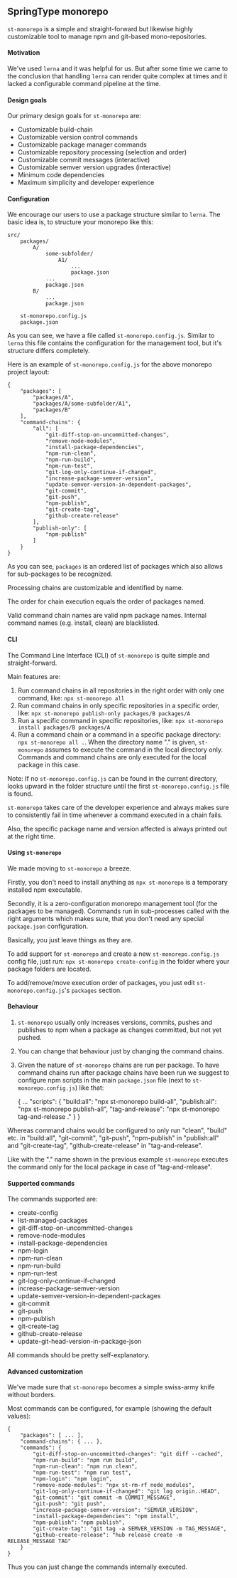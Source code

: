 ## SpringType monorepo

`st-monorepo` is a simple and straight-forward but likewise highly customizable 
tool to manage npm and git-based mono-repositories. 

#### Motivation

We've used `lerna` and it was helpful for us. But after some time we came to the 
conclusion that handling `lerna` can render quite complex at times and it lacked 
a configurable command pipeline at the time.

#### Design goals

Our primary design goals for `st-monorepo` are:
- Customizable build-chain 
- Customizable version control commands
- Customizable package manager commands
- Customizable repository processing (selection and order)
- Customizable commit messages (interactive)
- Customizable semver version upgrades (interactive)
- Minimum code dependencies
- Maximum simplicity and developer experience

#### Configuration

We encourage our users to use a package structure similar to `lerna`.
The basic idea is, to structure your monorepo like this:

    src/
        packages/
            A/
                some-subfolder/
                    A1/
                        ...
                        package.json
                ...
                package.json
            B/
                ...
                package.json

        st-monorepo.config.js
        package.json
        
As you can see, we have a file called `st-monorepo.config.js`.
Similar to `lerna` this file contains the configuration for the
management tool, but it's structure differs completely.

Here is an example of `st-monorepo.config.js` for the above monorepo 
project layout:

    {
        "packages": [
            "packages/A",
            "packages/A/some-subfolder/A1",
            "packages/B"
        ],
        "command-chains": {
            "all": [
                "git-diff-stop-on-uncommitted-changes",
                "remove-node-modules", 
                "install-package-dependencies", 
                "npm-run-clean", 
                "npm-run-build", 
                "npm-run-test", 
                "git-log-only-continue-if-changed",
                "increase-package-semver-version",
                "update-semver-version-in-dependent-packages",
                "git-commit",
                "git-push",
                "npm-publish",
                "git-create-tag",
                "github-create-release"
            ],
            "publish-only": [
                "npm-publish"
            ]
        }
    }

As you can see, `packages` is an ordered list of packages which
also allows for sub-packages to be recognized. 

Processing chains are customizable and identified by name.

The order for chain execution equals the order of packages named.

Valid command chain names are valid npm package names.
Internal command names (e.g. install, clean) are blacklisted.

#### CLI

The Command Line Interface (CLI) of `st-monorepo` is quite simple and straight-forward. 

Main features are:
1. Run command chains in all repositories in the right order with only one command, like:
   `npx st-monorepo all`
2. Run command chains in only specific repositories in a specific order, like: `npx st-monorepo publish-only packages/B packages/A`
3. Run a specific command in specific repositories, like: `npx st-monorepo install packages/B packages/A`
4. Run a command chain or a command in a specific package directory: `npx st-monorepo all .`.
   When the directory name "." is given, `st-monorepo` assumes to execute the command in the 
   local directory only. Commands and command chains are only executed for the local package in this case.
   
Note: If no `st-monorepo.config.js` can be found in the current directory, looks upward in the folder 
structure until the first `st-monorepo.config.js` file is found.

`st-monorepo` takes care of the developer experience and always makes sure to consistently
fail in time whenever a command executed in a chain fails. 

Also, the specific package name and version affected is always printed out at the right time.

#### Using `st-monorepo`

We made moving to `st-monorepo` a breeze. 

Firstly, you don't need to install anything as 
`npx st-monorepo` is a temporary installed npm executable.

Secondly, it is a zero-configuration monorepo management tool (for the
packages to be managed). Commands run in sub-processes called with the 
right arguments which makes sure, that you don't need any special 
`package.json` configuration.

Basically, you just leave things as they are.

To add support for `st-monorepo` and create a new `st-monorepo.config.js` config file, just run: `npx st-monorepo create-config` 
in the folder where your package folders are located.

To add/remove/move execution order of packages, you just edit `st-monorepo.config.js`'s `packages` section.

#### Behaviour

1. `st-monorepo` usually only increases versions, commits, pushes and publishes to npm
when a package as changes committed, but not yet pushed.

2. You can change that behaviour just by changing the command chains.

3. Given the nature of `st-monorepo` chains are run per package. 
To have command chains run after package chains have been run we suggest 
to configure npm scripts in the main `package.json` file (next to `st-monorepo.config.js`) like that:



    {
        ...
        "scripts": {
            "build:all": "npx st-monorepo build-all",
            "publish:all": "npx st-monorepo publish-all",
            "tag-and-release": "npx st-monorepo tag-and-release ."
        }
    }
    
Whereas command chains would be configured to only run "clean", "build" etc. in "build:all",
"git-commit", "git-push", "npm-publish" in "publish:all" and "git-create-tag", "github-create-release" in "tag-and-release".

Like with the "." name shown in the previous example `st-monorepo` executes the command only for the local package in case of "tag-and-release". 

#### Supported commands

The commands supported are:

- create-config
- list-managed-packages
- git-diff-stop-on-uncommitted-changes
- remove-node-modules 
- install-package-dependencies 
- npm-login
- npm-run-clean 
- npm-run-build 
- npm-run-test 
- git-log-only-continue-if-changed
- increase-package-semver-version
- update-semver-version-in-dependent-packages
- git-commit
- git-push
- npm-publish
- git-create-tag
- github-create-release
- update-git-head-version-in-package-json

All commands should be pretty self-explanatory.

#### Advanced customization

We've made sure that `st-monorepo` becomes a simple swiss-army knife without borders.

Most commands can be configured, for example (showing the default values):

    {
        "packages": [ ... ],
        "command-chains": { ... },
        "commands": {
            "git-diff-stop-on-uncommitted-changes": "git diff --cached",
            "npm-run-build": "npm run build",
            "npm-run-clean": "npm run clean",
            "npm-run-test": "npm run test",
            "npm-login": "npm login",
            "remove-node-modules": "npx st-rm-rf node_modules",
            "git-log-only-continue-if-changed": "git log origin..HEAD",
            "git-commit": "git commit -m COMMIT_MESSAGE",
            "git-push": "git push",
            "increase-package-semver-version": "SEMVER_VERSION",
            "install-package-dependencies": "npm install",
            "npm-publish": "npm publish",
            "git-create-tag": "git tag -a SEMVER_VERSION -m TAG_MESSAGE",
            "github-create-release": "hub release create -m RELEASE_MESSAGE TAG"
        }
    }
    
Thus you can just change the commands internally executed.